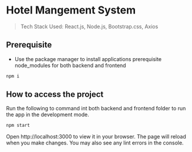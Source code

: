 
# Hotel Mangement System

> Tech Stack Used: React.js, Node.js, Bootstrap.css, Axios

## Prerequisite
* Use the package manager to install applications prerequisite node_modules for both backend and frontend
```bash
npm i
```

## How to access the project
Run the following to command int both backend and frontend folder to run the app in the development mode.
```bash
npm start
```
Open http://localhost:3000 to view it in your browser.
The page will reload when you make changes.
You may also see any lint errors in the console.